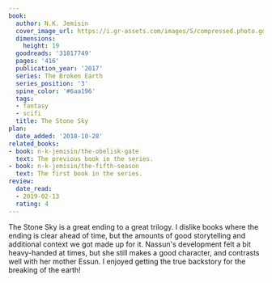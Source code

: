 ```yaml
---
book:
  author: N.K. Jemisin
  cover_image_url: https://i.gr-assets.com/images/S/compressed.photo.goodreads.com/books/1478547421l/31817749._SY475_.jpg
  dimensions:
    height: 19
  goodreads: '31817749'
  pages: '416'
  publication_year: '2017'
  series: The Broken Earth
  series_position: '3'
  spine_color: '#6aa196'
  tags:
  - fantasy
  - scifi
  title: The Stone Sky
plan:
  date_added: '2018-10-28'
related_books:
- book: n-k-jemisin/the-obelisk-gate
  text: The previous book in the series.
- book: n-k-jemisin/the-fifth-season
  text: The first book in the series.
review:
  date_read:
  - 2019-02-13
  rating: 4
---
```


The Stone Sky is a great ending to a great trilogy. I dislike books where the ending is clear ahead of time, but the amounts of good storytelling and additional context we got made up for it. Nassun's development felt a bit heavy-handed at times, but she still makes a good character, and contrasts well with her mother Essun. I enjoyed getting the true backstory for the breaking of the earth!
